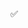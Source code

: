 <!-- Challenge: Rolodex
Note: A rolodex is a collection of paper cards that contain people's names and contact information. They were a common household and office item in the pre-digital age.

As a developer, I have been tasked with creating a database model to store friends and family contact information. I want to ensure the database behaves as expected and the necessary information can be retrieved, added, updated, and deleted.

All tasks should be performed in order as listed below.

✔️ Acceptance Criteria
The rolodex application data should be managed by a PostgreSQL database in a Rails application.

The model should be called Person with first_name, last_name, and phone attributes. All data types should be strings.✅
rails generate model Person first_name:string last_name:string phone:string


Add five friends and family members to the people table using the Rails console.
 Person.create(first_name:"friend1", last_name:"lastname1", phone:"0
1")

Retrieve all the people in the database.✅
Person.all
Retrieve the third person in the database.✅
third_person = Person.find(3)

Retrieve only the first name of the first person in the database.✅
first_person = Person.find(1)
first_person.first_name

Remove the last person from the database.✅
 fifth_person = Person.last
 fifth_person
 fifth_person.destroy
Add yourself to the people table.✅
 Person.create(first_name:"Luis", last_name:"Moreno", phone:"0000000
01")

Retrieve all the people that have the same last name as you.✅
first_person.update(last_name:"Moreno")
 Person.where(last_name:"Moreno")

Retrieve only the first person from the list of people that have the same last name as you.✅
Moreno_last_name = Person.where(last_name:"Moreno")
Moreno_last_name.first

Update the phone number of the second person in the database.✅
second_person.update(Phone:"updated number")
second_person.update(phone:"updated number")

Retrieve the last name of the third person in the database.✅
third_person.last_name

🏔 Stretch Goals
Update all the family members with the same last name as you to have the same phone number as you.✅
 Moreno_last_name.update(phone:"updated number")

Remove all family members that do not have your last name. -->✅
<!-- not_moreno = Person.where.not(last_name:"Moreno")
 not_moreno
 not_moreno.destroy_all
 Person.all -->